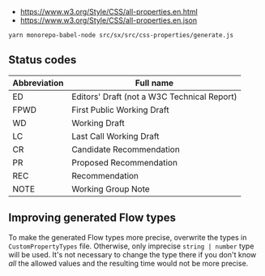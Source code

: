 - https://www.w3.org/Style/CSS/all-properties.en.html
- https://www.w3.org/Style/CSS/all-properties.en.json

```text
yarn monorepo-babel-node src/sx/src/css-properties/generate.js
```

## Status codes

| Abbreviation | Full name                                   |
| ------------ | ------------------------------------------- |
| ED           | Editors' Draft (not a W3C Technical Report) |
| FPWD         | First Public Working Draft                  |
| WD           | Working Draft                               |
| LC           | Last Call Working Draft                     |
| CR           | Candidate Recommendation                    |
| PR           | Proposed Recommendation                     |
| REC          | Recommendation                              |
| NOTE         | Working Group Note                          |

## Improving generated Flow types

To make the generated Flow types more precise, overwrite the types in `CustomPropertyTypes` file. Otherwise, only imprecise `string | number` type will be used. It's not necessary to change the type there if you don't know _all_ the allowed values and the resulting time would not be more precise.
